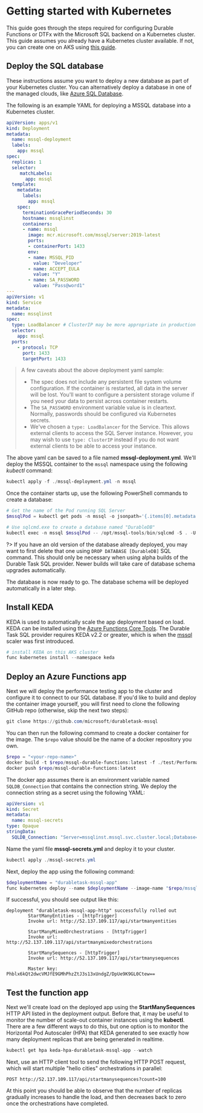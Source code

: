 # Getting started with Kubernetes

This guide goes through the steps required for configuring Durable Functions or DTFx with the Microsoft SQL backend on a Kubernetes cluster. This guide assumes you already have a Kubernetes cluster available. If not, you can create one on AKS using [this guide](https://docs.microsoft.com/azure/aks/kubernetes-walkthrough-portal).

## Deploy the SQL database

These instructions assume you want to deploy a new database as part of your Kubernetes cluster. You can alternatively deploy a database in one of the managed clouds, like [Azure SQL Database](quickstart.md#azure-sql-database).

The following is an example YAML for deploying a MSSQL database into a Kubernetes cluster.

```yml
apiVersion: apps/v1
kind: Deployment
metadata:
  name: mssql-deployment
  labels:
    app: mssql
spec:
  replicas: 1
  selector:
     matchLabels:
       app: mssql
  template:
    metadata:
      labels:
        app: mssql
    spec:
      terminationGracePeriodSeconds: 30
      hostname: mssqlinst
      containers:
      - name: mssql
        image: mcr.microsoft.com/mssql/server:2019-latest
        ports:
        - containerPort: 1433
        env:
        - name: MSSQL_PID
          value: "Developer"
        - name: ACCEPT_EULA
          value: "Y"
        - name: SA_PASSWORD
          value: "Pass@word1"
---
apiVersion: v1
kind: Service
metadata:
  name: mssqlinst
spec:
  type: LoadBalancer # ClusterIP may be more appropriate in production
  selector:
    app: mssql
  ports:
    - protocol: TCP
      port: 1433
      targetPort: 1433
```

> A few caveats about the above deployment yaml sample:
>
> - The spec does not include any persistent file system volume configuration. If the container is restarted, all data in the server will be lost. You'll want to configure a persistent storage volume if you need your data to persist across container restarts.
> - The `SA_PASSWORD` environment variable value is in cleartext. Normally, passwords should be configured via Kubernetes secrets.
> - We've chosen a `type: LoadBalancer` for the Service. This allows external clients to access the SQL Server instance. However, you may wish to use `type: ClusterIP` instead if you do not want external clients to be able to access your instance.

The above yaml can be saved to a file named **mssql-deployment.yml**. We'll deploy the MSSQL container to the `mssql` namespace using the following _kubectl_ command:

```powershell
kubectl apply -f ./mssql-deployment.yml -n mssql
```

Once the container starts up, use the following PowerShell commands to create a database:

```powershell
# Get the name of the Pod running SQL Server
$mssqlPod = kubectl get pods -n mssql -o jsonpath='{.items[0].metadata.name}'

# Use sqlcmd.exe to create a database named "DurableDB"
kubectl exec -n mssql $mssqlPod -- /opt/mssql-tools/bin/sqlcmd -S . -U sa -P "Pass@word1" -Q "CREATE DATABASE [DurableDB] COLLATE Latin1_General_100_BIN2_UTF8"
```

?> If you have an old version of the database already deployed, you may want to first delete that one using `DROP DATABASE [DurableDB]` SQL command. This should only be necessary when using alpha builds of the Durable Task SQL provider. Newer builds will take care of database schema upgrades automatically.

The database is now ready to go. The database schema will be deployed automatically in a later step.

## Install KEDA

KEDA is used to automatically scale the app deployment based on load. KEDA can be installed using the [Azure Functions Core Tools](https://docs.microsoft.com/azure/azure-functions/functions-run-local). The Durable Task SQL provider requires KEDA v2.2 or greater, which is when the [mssql](https://keda.sh/docs/scalers/mssql/) scaler was first introduced.

```powershell
# install KEDA on this AKS cluster
func kubernetes install --namespace keda
```

## Deploy an Azure Functions app

Next we will deploy the performance testing app to the cluster and configure it to connect to our SQL database. If you'd like to build and deploy the container image yourself, you will first need to clone the following GitHub repo (otherwise, skip the next two steps):

```powershell
git clone https://github.com/microsoft/durabletask-mssql
```

You can then run the following command to create a docker container for the image. The `$repo` value should be the name of a docker repository you own.

```powershell
$repo = "<your-repo-name>"
docker build -t $repo/mssql-durable-functions:latest -f ./test/PerformanceTests/Dockerfile .
docker push $repo/mssql-durable-functions:latest
```

The docker app assumes there is an environment variable named `SQLDB_Connection` that contains the connection string. We deploy the connection string as a secret using the following YAML:

```yml
apiVersion: v1
kind: Secret
metadata:
  name: mssql-secrets
type: Opaque
stringData:
  SQLDB_Connection: "Server=mssqlinst.mssql.svc.cluster.local;Database=DurableDB;User ID=sa;Password=Pass@word1;Persist Security Info=False;TrustServerCertificate=True;Encrypt=True;"
```

Name the yaml file **mssql-secrets.yml** and deploy it to your cluster.

```powershell
kubectl apply ./mssql-secrets.yml
```

Next, deploy the app using the following command:

```powershell
$deploymentName = "durabletask-mssql-app"
func kubernetes deploy --name $deploymentName --image-name "$repo/mssql-durable-functions:latest" --secret-name "mssql-secrets" --max-replicas 5
```

If successful, you should see output like this:

```
deployment "durabletask-mssql-app-http" successfully rolled out
        StartManyEntities - [httpTrigger]
        Invoke url: http://52.137.109.117/api/startmanyentities

        StartManyMixedOrchestrations - [httpTrigger]
        Invoke url: http://52.137.109.117/api/startmanymixedorchestrations

        StartManySequences - [httpTrigger]
        Invoke url: http://52.137.109.117/api/startmanysequences

        Master key: Phblx6kQt2dwcVMJfE9GMhPhzZtJ3s13xUndgZ/DpUe9K9GL0Ctew==
```

## Test the function app

Next we'll create load on the deployed app using the **StartManySequences** HTTP API listed in the deployment output. Before that, it may be useful to monitor the number of scale-out container instances using the **kubectl**. There are a few different ways to do this, but one option is to monitor the Horizontal Pod Autoscaler (HPA) that KEDA generated to see exactly how many deployment replicas that are being generated in realtime.

```powershell
kubectl get hpa keda-hpa-durabletask-mssql-app --watch
```

Next, use an HTTP client tool to send the following HTTP POST request, which will start multiple "hello cities" orchestrations in parallel:

```http
POST http://52.137.109.117/api/startmanysequences?count=100
```

At this point you should be able to observe that the number of replicas gradually increases to handle the load, and then decreases back to zero once the orchestrations have completed.
